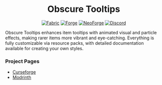 # <center>Obscure Tooltips</center>

<center>
<a href="https://www.curseforge.com/minecraft/mc-mods/obscure-tooltips" rel="nofollow"><img alt="Fabric" src="https://img.shields.io/badge/Fabric-5c2148?style=for-the-badge"></a> <a href="https://www.curseforge.com/minecraft/mc-mods/obscure-tooltips" rel="nofollow"><img alt="Forge" src="https://img.shields.io/badge/Forge-5c2148?style=for-the-badge"></a> <a href="https://www.curseforge.com/minecraft/mc-mods/obscure-tooltips" rel="nofollow"><img alt="NeoForge" src="https://img.shields.io/badge/Neo Forge-5c2148?style=for-the-badge"></a> <a href="https://discord.gg/jSHHJSUWdY" target="_blank" rel="nofollow"><img alt="Discord" src="https://img.shields.io/discord/899742852681191444?style=for-the-badge&logo=discord&logoColor=white&label=&labelColor=231C25&color=5c2a21"></a>
</center>

Obscure Tooltips enhances item tooltips with animated visual and particle effects, making rarer items more vibrant and eye-catching. Everything is fully customizable via resource packs, with detailed documentation available for creating your own styles.

### Project Pages

- [Curseforge](https://www.curseforge.com/minecraft/mc-mods/obscure-tooltips)
- [Modrinth](https://modrinth.com/mod/obscure-tooltips)
